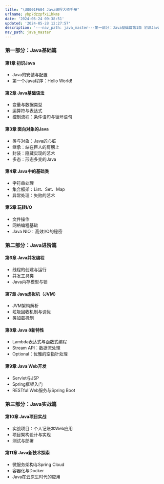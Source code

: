 ```yaml
---
title: "\U0001F604 Java编程大师手册"
urlname: ybp7dzzpfx11hkms
date: '2024-05-24 09:38:51'
updated: '2024-05-28 12:27:57'
description: '---nav_path: java_master---第一部分：Java基础篇第1章 初识JavaJava的安装与配置第一个Java程序：Hello World!第2章 Java基础语法变量与数据类型运算符与表达式控制流程：条件语句与循环语句第3章 面向对象的Java类与对象：Java的心脏继...'
nav_path: java_master
---
```

### 第一部分：Java基础篇

#### 第1章 初识Java

- Java的安装与配置
- 第一个Java程序：Hello World!

#### 第2章 Java基础语法

- 变量与数据类型
- 运算符与表达式
- 控制流程：条件语句与循环语句

#### 第3章 面向对象的Java

- 类与对象：Java的心脏
- 继承：站在巨人的肩膀上
- 封装：隐藏实现的艺术
- 多态：形态多变的Java

#### 第4章 Java中的基础类

- 字符串处理
- 集合框架：List、Set、Map
- 异常处理：失败的艺术

#### 第5章 玩转I/O

- 文件操作
- 网络编程基础
- Java NIO：高效I/O的秘密

### 第二部分：Java进阶篇

#### 第6章 Java并发编程

- 线程的创建与运行
- 并发工具类
- Java内存模型与锁

#### 第7章 Java虚拟机（JVM）

- JVM架构解析
- 垃圾回收机制与调优
- 类加载机制

#### 第8章 Java 8新特性

- Lambda表达式与函数式编程
- Stream API：数据流处理
- Optional：优雅的空指针处理

#### 第9章 Java Web开发

- Servlet与JSP
- Spring框架入门
- RESTful Web服务与Spring Boot

### 第三部分：Java实战篇
#### 

#### 第10章 Java项目实战

- 实战项目：个人记账本Web应用
- 项目架构设计与实现
- 测试与部署

#### 第11章 Java新技术探索

- 微服务架构与Spring Cloud
- 容器化与Docker
- Java在云原生时代的应用

### 
